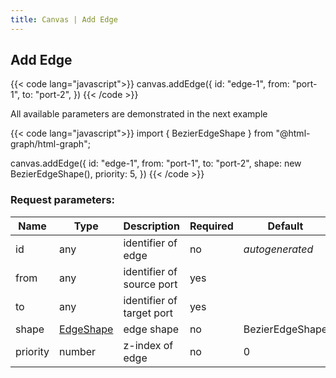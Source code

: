 ```yaml
---
title: Canvas | Add Edge
---
```


## Add Edge

{{< code lang="javascript">}}
canvas.addEdge({
  id: "edge-1",
  from: "port-1",
  to: "port-2",
})
{{< /code >}}

All available parameters are demonstrated in the next example

{{< code lang="javascript">}}
import { BezierEdgeShape } from "@html-graph/html-graph";

canvas.addEdge({
  id: "edge-1",
  from: "port-1",
  to: "port-2",
  shape: new BezierEdgeShape(),
  priority: 5,
})
{{< /code >}}


### Request parameters:

| Name     | Type                     |  Description              | Required | Default         |
|----------|--------------------------|---------------------------|----------|-----------------|
| id       | any                      | identifier of edge        | no       | _autogenerated_ |
| from     | any                      | identifier of source port | yes      |                 |
| to       | any                      | identifier of target port | yes      |                 |
| shape    | [EdgeShape](/edge-shape) | edge shape                | no       | BezierEdgeShape |
| priority | number                   | z-index of edge           | no       | 0               |
